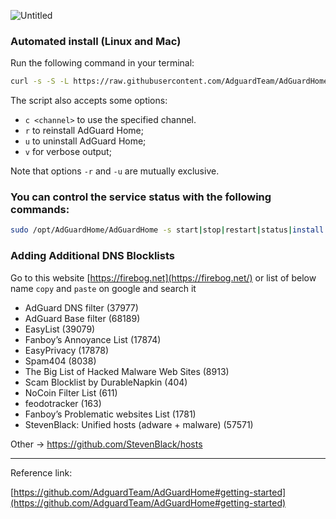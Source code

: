 ![Untitled](/assets/adguard-cover.png)

### Automated install (Linux and Mac)

Run the following command in your terminal:

```bash
curl -s -S -L https://raw.githubusercontent.com/AdguardTeam/AdGuardHome/master/scripts/install.sh | sh -s -- -v
```

The script also accepts some options:

- `c <channel>` to use the specified channel.
- `r` to reinstall AdGuard Home;
- `u` to uninstall AdGuard Home;
- `v` for verbose output;

Note that options `-r` and `-u` are mutually exclusive.

### You can control the service status with the following commands:

```bash
sudo /opt/AdGuardHome/AdGuardHome -s start|stop|restart|status|install|uninstall
```

### Adding Additional DNS Blocklists

Go to this website [https://firebog.net](https://firebog.net/)
or list of below name `copy` and `paste` on google and search it

- AdGuard DNS filter (37977)
- AdGuard Base filter (68189)
- EasyList (39079)
- Fanboy’s Annoyance List (17874)
- EasyPrivacy (17878)
- Spam404 (8038)
- The Big List of Hacked Malware Web Sites (8913)
- Scam Blocklist by DurableNapkin (404)
- NoCoin Filter List (611)
- feodotracker (163)
- Fanboy’s Problematic websites List (1781)
- StevenBlack: Unified hosts (adware + malware) (57571)

Other → https://github.com/StevenBlack/hosts

---

Reference link:

[https://github.com/AdguardTeam/AdGuardHome#getting-started](https://github.com/AdguardTeam/AdGuardHome#getting-started)